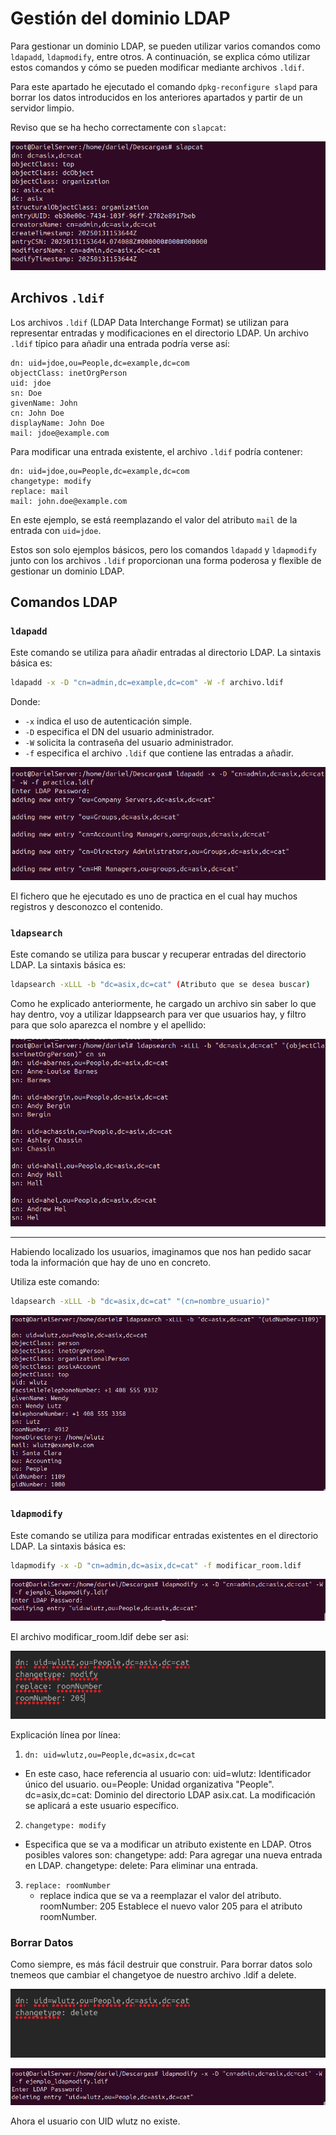 # __Gestión del dominio LDAP__
Para gestionar un dominio LDAP, se pueden utilizar varios comandos como `ldapadd`, `ldapmodify`, entre otros. A continuación, se explica cómo utilizar estos comandos y cómo se pueden modificar mediante archivos `.ldif`.

Para este apartado he ejecutado el comando `dpkg-reconfigure slapd` para borrar los datos introducidos en los anteriores apartados y partir de un servidor limpio.

Reviso que se ha hecho correctamente con `slapcat`:

![slapcat](./imagenes/gest_dom/gest_dom1.png)

## __Archivos `.ldif`__
Los archivos `.ldif` (LDAP Data Interchange Format) se utilizan para representar entradas y modificaciones en el directorio LDAP. Un archivo `.ldif` típico para añadir una entrada podría verse así:
```ldif
dn: uid=jdoe,ou=People,dc=example,dc=com
objectClass: inetOrgPerson
uid: jdoe
sn: Doe
givenName: John
cn: John Doe
displayName: John Doe
mail: jdoe@example.com
```
Para modificar una entrada existente, el archivo `.ldif` podría contener:
```ldif
dn: uid=jdoe,ou=People,dc=example,dc=com
changetype: modify
replace: mail
mail: john.doe@example.com
```
En este ejemplo, se está reemplazando el valor del atributo `mail` de la entrada con `uid=jdoe`.

Estos son solo ejemplos básicos, pero los comandos `ldapadd` y `ldapmodify` junto con los archivos `.ldif` proporcionan una forma poderosa y flexible de gestionar un dominio LDAP.

## __Comandos LDAP__

### __`ldapadd`__
Este comando se utiliza para añadir entradas al directorio LDAP. La sintaxis básica es:
```sh
ldapadd -x -D "cn=admin,dc=example,dc=com" -W -f archivo.ldif
```
Donde:
- `-x` indica el uso de autenticación simple.
- `-D` especifica el DN del usuario administrador.
- `-W` solicita la contraseña del usuario administrador.
- `-f` especifica el archivo `.ldif` que contiene las entradas a añadir.

![slapcat](./imagenes/gest_dom/gest_dom2.png)

El fichero que he ejecutado es uno de practica en el cual hay muchos registros y desconozco el contenido.

### __`ldapsearch`__
Este comando se utiliza para buscar y recuperar entradas del directorio LDAP. La sintaxis básica es:
```sh
ldapsearch -xLLL -b "dc=asix,dc=cat" (Atributo que se desea buscar)
```
Como he explicado anteriormente, he cargado un archivo sin saber lo que hay dentro, voy a utilizar ldappsearch para ver que usuarios hay, y filtro para que solo aparezca el nombre y el apellido:

![slapcat](./imagenes/gest_dom/gest_dom3.png)

---
Habiendo localizado los usuarios, imaginamos que nos han pedido sacar toda la información que hay de uno en concreto.

Utiliza este comando:
```sh
ldapsearch -xLLL -b "dc=asix,dc=cat" "(cn=nombre_usuario)"
``` 
![slapcat](./imagenes/gest_dom/gest_dom4.png)

### __`ldapmodify`__
Este comando se utiliza para modificar entradas existentes en el directorio LDAP. La sintaxis básica es:
```sh
ldapmodify -x -D "cn=admin,dc=asix,dc=cat" -f modificar_room.ldif
```
![slapcat](./imagenes/gest_dom/gest_dom5.png)

El archivo modificar_room.ldif debe ser asi:

![slapcat](./imagenes/gest_dom/gest_dom6.png)

Explicación línea por línea:

1. `dn: uid=wlutz,ou=People,dc=asix,dc=cat`
- En este caso, hace referencia al usuario con:
    uid=wlutz: Identificador único del usuario.
    ou=People: Unidad organizativa "People".
    dc=asix,dc=cat: Dominio del directorio LDAP asix.cat.
La modificación se aplicará a este usuario específico.
2. `changetype: modify`
- Especifica que se va a modificar un atributo existente en LDAP.
    Otros posibles valores son:
        changetype: add: Para agregar una nueva entrada en LDAP.
        changetype: delete: Para eliminar una entrada.
3. `replace: roomNumber`
    - replace indica que se va a reemplazar el valor del atributo.
        roomNumber: 205
    Establece el nuevo valor 205 para el atributo roomNumber.

### __Borrar Datos__

Como siempre, es más fácil destruir que construir. Para borrar datos solo tnemeos que cambiar el changetyoe de nuestro archivo .ldif a delete.

![slapcat](./imagenes/gest_dom/gest_dom7.png)

![slapcat](./imagenes/gest_dom/gest_dom8.png)

Ahora el usuario con UID wlutz no existe.
